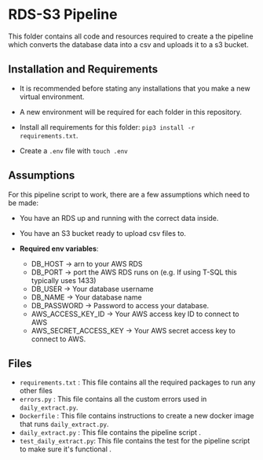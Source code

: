 # RDS-S3 Pipeline

This folder contains all code and resources required to create a the pipeline which converts the database data into a csv and uploads it to a s3 bucket.

## Installation and Requirements

- It is recommended before stating any installations that you make a new virtual environment. 
- A new environment will be required for each folder in this repository.

- Install all requirements for this folder: `pip3 install -r requirements.txt`.

- Create a `.env` file with `touch .env`

## Assumptions
For this pipeline script to work, there are a few assumptions which need to be made:
- You have an RDS up and running with the correct data inside.
- You have an S3 bucket ready to upload csv files to.

- **Required env variables**: 
    - DB_HOST               -> arn to your AWS RDS
    - DB_PORT               -> port the AWS RDS runs on (e.g. If using T-SQL this typically uses 1433)
    - DB_USER               -> Your database username
    - DB_NAME               -> Your database name
    - DB_PASSWORD           -> Password to access your database.
    - AWS_ACCESS_KEY_ID     -> Your AWS access key ID to connect to AWS
    - AWS_SECRET_ACCESS_KEY -> Your AWS secret access key to connect to AWS.

## Files 

- `requirements.txt` : This file contains all the required packages to run any other files
- `errors.py` : This file contains all the custom errors used in `daily_extract.py`. 
- `Dockerfile` : This file contains instructions to create a new docker image that runs `daily_extract.py`.
- `daily_extract.py` : This file contains the pipeline script .    
- `test_daily_extract.py`: This file contains the test for the pipeline script to make sure it's functional .

